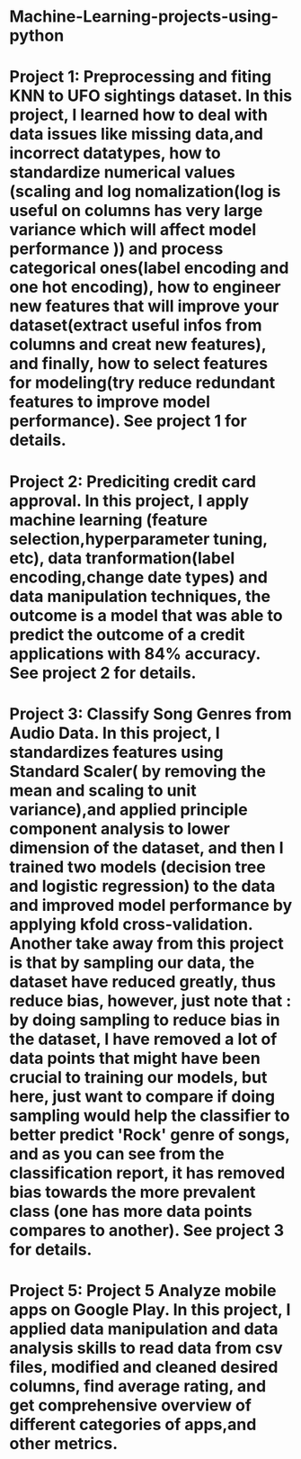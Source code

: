 # Machine-Learning-projects-using-python
# Project 1: Preprocessing and fiting KNN to UFO sightings dataset. In this project, I learned how to deal with data issues like missing data,and incorrect datatypes, how to standardize numerical values (scaling and log nomalization(log is useful on columns has very large variance which will affect model performance )) and process categorical ones(label encoding and one hot encoding),  how to engineer new features that will improve your dataset(extract useful infos from columns and creat new features), and finally, how to select features for modeling(try reduce redundant features to improve model performance). See project 1 for details.
##
# Project 2: Prediciting credit card approval. In this project, I apply machine learning (feature selection,hyperparameter tuning, etc),  data tranformation(label encoding,change date types) and data manipulation techniques, the outcome is a model that was able to predict the outcome of a credit applications with 84% accuracy. See project 2 for details.
##
# Project 3: Classify Song Genres from Audio Data. In this project, I standardizes features using Standard Scaler( by removing the mean and scaling to unit variance),and applied principle component analysis to lower dimension of the dataset, and then I trained two models (decision tree and logistic regression) to the data and improved model performance by applying kfold cross-validation. Another take away from this project is that by sampling our data, the dataset have reduced greatly, thus reduce bias, however, just note that : by doing sampling to reduce bias in the dataset, I have removed a lot of data points that might have been crucial to training our models, but here, just want to compare if doing sampling would help the classifier to better predict 'Rock' genre of songs, and as you can see from the classification report, it has removed bias towards the more prevalent class (one has more data points compares to another).   See project 3 for details.
##
# Project 5: Project 5 Analyze mobile apps on Google Play. In this project, I applied data manipulation and data analysis skills to read data from csv files, modified and cleaned desired columns, find average rating,  and get comprehensive overview of different categories of apps,and other metrics.
